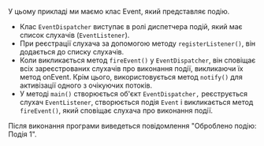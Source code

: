 У цьому прикладі ми маємо клас Event, який представляє подію. 
- Клас `EventDispatcher` виступає в ролі диспетчера подій,
 який має список слухачів (`EventListener`). 
- При реєстрації слухача за допомогою методу `registerListener()`, він додається до списку слухачів.
- Коли викликається метод `fireEvent()` у `EventDispatcher`, він сповіщає всіх зареєстрованих слухачів про виконання події, 
  викликаючи їх метод onEvent. Крім цього, використовується метод `notify()` для активізації одного з очікуючих потоків.
- У методі `main()` створюється об'єкт `EventDispatcher,` реєструється слухач `EventListener`, створюється подія `Event`
  і викликається метод `fireEvent()`, який сповіщає слухача про виконання події.

 Після виконання програми виведеться повідомлення "Оброблено подію: Подія 1".